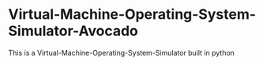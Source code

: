 # Virtual-Machine-Operating-System-Simulator-Avocado
This is a Virtual-Machine-Operating-System-Simulator built in python
